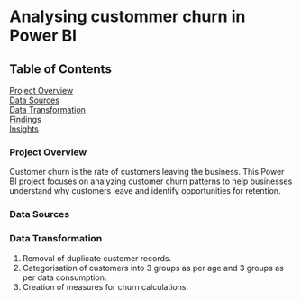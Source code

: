 # Analysing custommer churn in Power BI

## Table of Contents  
[Project Overview](#project-overview)  
[Data Sources](#data-sources)  
[Data Transformation](#data-transformation)  
[Findings](#findings)  
[Insights](#insights)

### Project Overview
Customer churn is the rate of customers leaving the business. This Power BI project focuses on analyzing customer churn patterns to help businesses understand why customers leave and identify opportunities for retention.

### Data Sources



### Data Transformation
1. Removal of duplicate customer records.
2. Categorisation of customers into 3 groups as per age and 3 groups as per data consumption.
3. Creation of measures for churn calculations.

